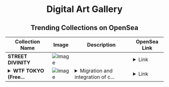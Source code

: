 <div align="center">

# Digital Art Gallery

## Trending Collections on OpenSea

| Collection Name                       | Image                                                                                     | Description                       | OpenSea Link                                                                                          |
|---------------------------------------|-------------------------------------------------------------------------------------------|-----------------------------------|--------------------------------------------------------------------------------------------------------|
| **STREET DIVINITY** | ![Image](https://i.seadn.io/s/raw/files/9463acef2227d21ee2fd69f87fcb9b6e.png?w=500&auto=format?w=200&auto=format) |  | <details><summary>Link</summary>[STREET DIVINITY](https://opensea.io/collection/street-divinity)</details> |
| **<details><summary>WTF TOKYO (Free...</summary>WTF TOKYO (Freee Arbitrum)</details>** | ![Image](https://i.seadn.io/s/raw/files/833a77eb9d77ab3de7e722050618f84d.png?w=500&auto=format?w=200&auto=format) | <details><summary>Migration and integration of c...</summary>Migration and integration of collections from ZORA; ZORANFT holders have plans for Airdrop.</details> | <details><summary>Link</summary>[WTF TOKYO (Freee Arbitrum)](https://opensea.io/collection/wtf-tokyo-freee-arbitrum)</details> |

</div>